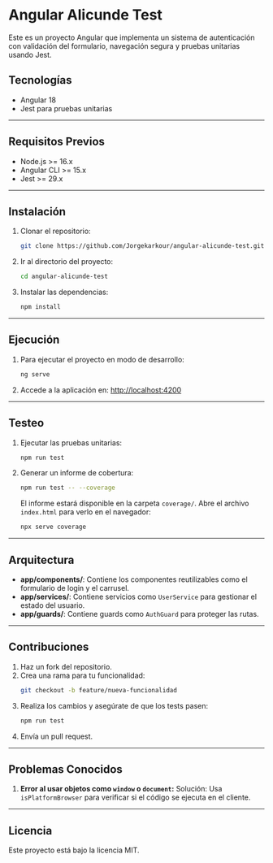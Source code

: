 # Angular Alicunde Test

Este es un proyecto Angular que implementa un sistema de autenticación con validación del formulario, navegación segura y pruebas unitarias usando Jest.

## Tecnologías

- Angular 18
- Jest para pruebas unitarias

---

## Requisitos Previos

- Node.js >= 16.x
- Angular CLI >= 15.x
- Jest >= 29.x

---

## Instalación

1. Clonar el repositorio:

   ```bash
   git clone https://github.com/Jorgekarkour/angular-alicunde-test.git
   ```

2. Ir al directorio del proyecto:

   ```bash
   cd angular-alicunde-test
   ```

3. Instalar las dependencias:
   ```bash
   npm install
   ```

---

## Ejecución

1. Para ejecutar el proyecto en modo de desarrollo:

   ```bash
   ng serve
   ```

2. Accede a la aplicación en:
   [http://localhost:4200](http://localhost:4200)

---

## Testeo

1. Ejecutar las pruebas unitarias:

   ```bash
   npm run test
   ```

2. Generar un informe de cobertura:

   ```bash
   npm run test -- --coverage
   ```

   El informe estará disponible en la carpeta `coverage/`. Abre el archivo `index.html` para verlo en el navegador:

   ```bash
   npx serve coverage
   ```

---

## Arquitectura

- **app/components/**: Contiene los componentes reutilizables como el formulario de login y el carrusel.
- **app/services/**: Contiene servicios como `UserService` para gestionar el estado del usuario.
- **app/guards/**: Contiene guards como `AuthGuard` para proteger las rutas.

---

## Contribuciones

1. Haz un fork del repositorio.
2. Crea una rama para tu funcionalidad:
   ```bash
   git checkout -b feature/nueva-funcionalidad
   ```
3. Realiza los cambios y asegúrate de que los tests pasen:
   ```bash
   npm run test
   ```
4. Envía un pull request.

---

## Problemas Conocidos

1. **Error al usar objetos como `window` o `document`:**
   Solución: Usa `isPlatformBrowser` para verificar si el código se ejecuta en el cliente.

---

## Licencia

Este proyecto está bajo la licencia MIT.
